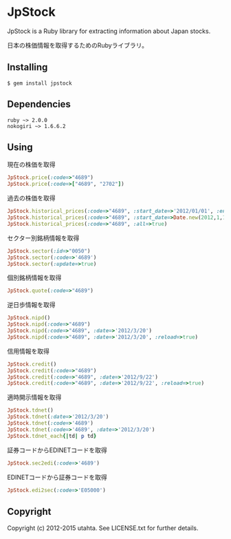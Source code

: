 # JpStock

JpStock is a Ruby library for extracting information about Japan stocks.

日本の株価情報を取得するためのRubyライブラリ。

## Installing

```
$ gem install jpstock
```

## Dependencies

```
ruby ~> 2.0.0
nokogiri ~> 1.6.6.2
```

## Using

現在の株価を取得
```ruby
JpStock.price(:code=>"4689")
JpStock.price(:code=>["4689", "2702"])
```

過去の株価を取得
```ruby
JpStock.historical_prices(:code=>"4689", :start_date=>'2012/01/01', :end_date=>'2012/3/31')
JpStock.historical_prices(:code=>"4689", :start_date=>Date.new(2012,1,1), :end_date=>Date.today)
JpStock.historical_prices(:code=>"4689", :all=>true)
```

セクター別銘柄情報を取得
```ruby
JpStock.sector(:id=>"0050")
JpStock.sector(:code=>'4689')
JpStock.sector(:update=>true)
```

個別銘柄情報を取得
```ruby
JpStock.quote(:code=>"4689")
```

逆日歩情報を取得
```ruby
JpStock.nipd()
JpStock.nipd(:code=>"4689")
JpStock.nipd(:code=>"4689", :date=>'2012/3/20')
JpStock.nipd(:code=>"4689", :date=>'2012/3/20', :reload=>true)
```

信用情報を取得
```ruby
JpStock.credit()
JpStock.credit(:code=>"4689")
JpStock.credit(:code=>"4689", :date=>'2012/9/22')
JpStock.credit(:code=>"4689", :date=>'2012/9/22', :reload=>true)
```

適時開示情報を取得
```ruby
JpStock.tdnet()
JpStock.tdnet(:date=>'2012/3/20')
JpStock.tdnet(:code=>'4689')
JpStock.tdnet(:code=>'4689', :date=>'2012/3/20')
JpStock.tdnet_each{|td| p td}
```

証券コードからEDINETコードを取得
```ruby
JpStock.sec2edi(:code=>'4689')
```

EDINETコードから証券コードを取得
```ruby
JpStock.edi2sec(:code=>'E05000')
```

## Copyright

Copyright (c) 2012-2015 utahta. See LICENSE.txt for further details.
